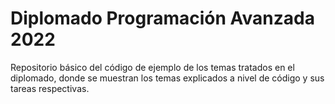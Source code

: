 # Diplomado Programación Avanzada 2022

Repositorio básico del código de ejemplo de los temas tratados en el diplomado, donde se muestran los temas explicados a
nivel de código y sus tareas respectivas.

